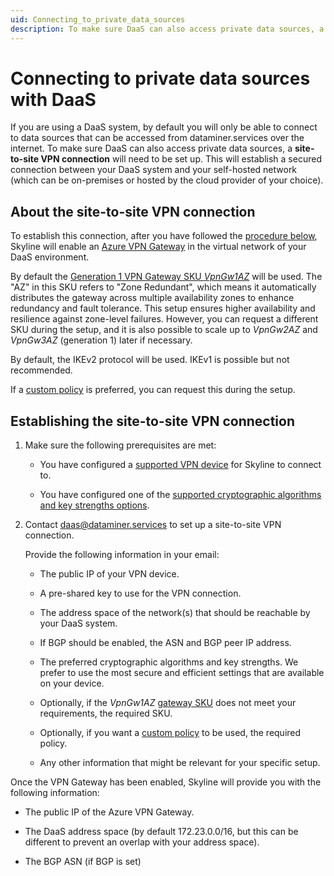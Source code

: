 ```yaml
---
uid: Connecting_to_private_data_sources
description: To make sure DaaS can also access private data sources, a site-to-site VPN connection will need to be set up. 
---
```


# Connecting to private data sources with DaaS

If you are using a DaaS system, by default you will only be able to connect to data sources that can be accessed from dataminer.services over the internet. To make sure DaaS can also access private data sources, a **site-to-site VPN connection** will need to be set up. This will establish a secured connection between your DaaS system and your self-hosted network (which can be on-premises or hosted by the cloud provider of your choice).

## About the site-to-site VPN connection

To establish this connection, after you have followed the [procedure below](#establishing-the-site-to-site-vpn-connection), Skyline will enable an [Azure VPN Gateway](https://learn.microsoft.com/en-us/azure/vpn-gateway/vpn-gateway-about-vpngateways) in the virtual network of your DaaS environment.

By default the [Generation 1 VPN Gateway SKU *VpnGw1AZ*](https://learn.microsoft.com/en-us/azure/vpn-gateway/about-gateway-skus) will be used. The "AZ" in this SKU refers to "Zone Redundant", which means it automatically distributes the gateway across multiple availability zones to enhance redundancy and fault tolerance. This setup ensures higher availability and resilience against zone-level failures. However, you can request a different SKU during the setup, and it is also possible to scale up to *VpnGw2AZ* and *VpnGw3AZ* (generation 1) later if necessary.

By default, the IKEv2 protocol will be used. IKEv1 is possible but not recommended.

If a [custom policy](https://learn.microsoft.com/en-us/azure/vpn-gateway/vpn-gateway-about-compliance-crypto?WT.mc_id=Portal-Microsoft_Azure_HybridNetworking#ipsecike-policy-faq) is preferred, you can request this during the setup.

## Establishing the site-to-site VPN connection

1. Make sure the following prerequisites are met:

   - You have configured a [supported VPN device](https://learn.microsoft.com/en-us/azure/vpn-gateway/vpn-gateway-about-vpn-devices) for Skyline to connect to.

   - You have configured one of the [supported cryptographic algorithms and key strengths options](https://learn.microsoft.com/en-us/azure/vpn-gateway/ipsec-ike-policy-howto#cryptographic-algorithms--key-strengths).

1. Contact <daas@dataminer.services> to set up a site-to-site VPN connection.

   Provide the following information in your email:

   - The public IP of your VPN device.

   - A pre-shared key to use for the VPN connection.

   - The address space of the network(s) that should be reachable by your DaaS system.

   - If BGP should be enabled, the ASN and BGP peer IP address.

   - The preferred cryptographic algorithms and key strengths. We prefer to use the most secure and efficient settings that are available on your device.

   - Optionally, if the *VpnGw1AZ* [gateway SKU](https://learn.microsoft.com/en-us/azure/vpn-gateway/about-gateway-skus) does not meet your requirements, the required SKU.

   - Optionally, if you want a [custom policy](https://learn.microsoft.com/en-us/azure/vpn-gateway/vpn-gateway-about-compliance-crypto?WT.mc_id=Portal-Microsoft_Azure_HybridNetworking#ipsecike-policy-faq) to be used, the required policy.

   - Any other information that might be relevant for your specific setup.

Once the VPN Gateway has been enabled, Skyline will provide you with the following information:

- The public IP of the Azure VPN Gateway.

- The DaaS address space (by default 172.23.0.0/16, but this can be different to prevent an overlap with your address space).

- The BGP ASN (if BGP is set)
